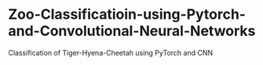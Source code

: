 # Zoo-Classificatioin-using-Pytorch-and-Convolutional-Neural-Networks
Classification of Tiger-Hyena-Cheetah using PyTorch and CNN
